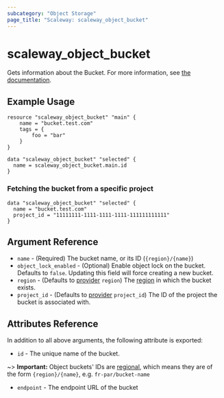 ```yaml
---
subcategory: "Object Storage"
page_title: "Scaleway: scaleway_object_bucket"
---
```


# scaleway_object_bucket

Gets information about the Bucket.
For more information, see [the documentation](https://www.scaleway.com/en/docs/object-storage-feature/).

## Example Usage

```hcl
resource "scaleway_object_bucket" "main" {
    name = "bucket.test.com"
    tags = {
        foo = "bar"
    }
}

data "scaleway_object_bucket" "selected" {
  name = scaleway_object_bucket.main.id
}
```


### Fetching the bucket from a specific project

```hcl
data "scaleway_object_bucket" "selected" {
  name = "bucket.test.com"
  project_id = "11111111-1111-1111-1111-111111111111"
}
```

## Argument Reference

- `name` - (Required) The bucket name, or its ID (`{region}/{name}`)
- `object_lock_enabled` - (Optional) Enable object lock on the bucket. Defaults to `false`. Updating this field will force creating a new bucket.
- `region` - (Defaults to [provider](../index.md#region) `region`) The [region](../guides/regions_and_zones.md#zones) in which the bucket exists.
- `project_id` - (Defaults to [provider](../index.md#project_id) `project_id`) The ID of the project the bucket is associated with.


## Attributes Reference

In addition to all above arguments, the following attribute is exported:

* `id` - The unique name of the bucket.

~> **Important:** Object buckets' IDs are [regional](../guides/regions_and_zones.md#resource-ids), which means they are of the form `{region}/{name}`, e.g. `fr-par/bucket-name`

* `endpoint` - The endpoint URL of the bucket
